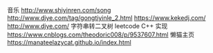音乐
http://www.shiyinren.com/song
http://www.djye.com/tag/gongtiyinle_2.html
https://www.kekedj.com/
http://www.djye.com/
字符串转二叉树 leetcode C++ 实现
https://www.cnblogs.com/theodoric008/p/9537607.html
懒猫主页
https://manateelazycat.github.io/index.html
